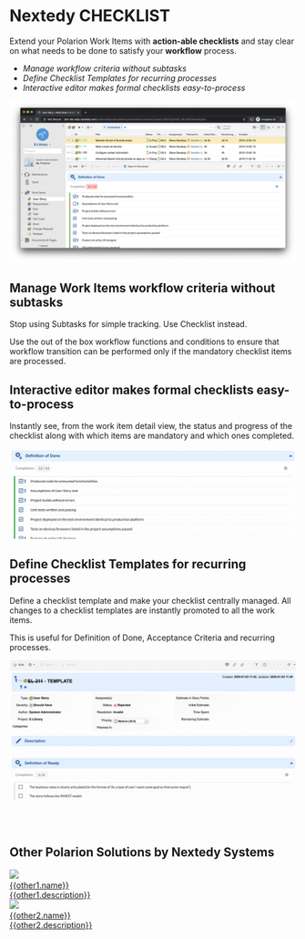 
# Nextedy CHECKLIST

Extend your Polarion Work Items with **action-able checklists** and stay clear on what needs to be done to satisfy your **workflow** process.

* *Manage workflow criteria without subtasks*
* *Define Checklist Templates for recurring processes*
* *Interactive editor makes formal checklists easy-to-process*

<a class="sshot" href="/img/checklist.png" title="Checklist"><img src="/img/checklist.png" alt="Checklist" /></a>


## Manage Work Items workflow criteria without subtasks
Stop using Subtasks for simple tracking. Use Checklist instead. 

Use the out of the box  workflow functions and conditions to ensure that workflow transition can be performed only if the mandatory checklist items are processed. 

## Interactive editor makes formal checklists easy-to-process 

Instantly see, from the work item detail view, the status and progress of the checklist along with which items are mandatory and which ones completed.

<a class="sshot" href="/img/chl-interactive.gif" title="Checklist Controls"><img src="/img/chl-interactive.gif" alt="Checklist Controls" /></a>


## Define Checklist Templates for recurring processes
Define a checklist template and make your checklist centrally managed. All changes to a checklist templates are instantly promoted to all the work items.

This is useful for Definition of Done, Acceptance Criteria and recurring processes.

<a class="sshot" href="/img/chl-edit.gif" title="Checklist Edit Template"><img src="/img/chl-edit.gif" alt="Checklist Edit Template" /></a>


<script>
// using plain js
new SimpleLightbox({elements: 'a.sshot'});
</script>


<br/><br/>

<div class="who-banner othersolution" >
<h2> Other Polarion Solutions by Nextedy Systems</h2>
<div class="ui link cards">
  <div class="card" >
    <div class="image">
      <img src="{{other1.image}}">
    </div>
    <div class="content">
      <div class="header"><a href="{{other1.url}}">{{other1.name}}</a></div>      
      <div class="description">
       <a href="{{other1.url}}">{{other1.description}}</a>
      </div>
    </div> 
  </div>
  <div class="card" >
    <div class="image">
      <img src="{{other2.image}}">
    </div>
    <div class="content">
      <div class="header"><a href="{{other2.url}}">{{other2.name}}</a></div>      
      <div class="description">
       <a href="{{other2.url}}">{{other2.description}}</a>
      </div>
    </div> 
  </div>
</div>
</div>

<br/><br/><br/>
